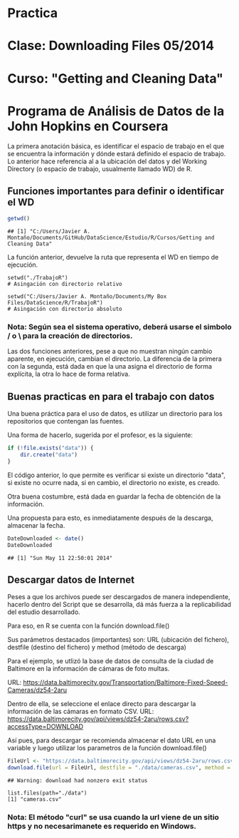 Practica
========================================================
Clase: Downloading Files 05/2014
========================================================

Curso: "Getting and Cleaning Data"
========================================================
Programa de Análisis de Datos de la John Hopkins en Coursera
========================================================

La primera anotación básica, es identificar el espacio de trabajo en el que se encuentra la información y dónde estará definido el espacio de trabajo. Lo anterior hace referencia al a la ubicación del datos y del Working Directory (o espacio de trabajo, usualmente llamado WD) de R.

Funciones importantes para definir o identificar el WD
-------------------------


```r
getwd()
```

```
## [1] "C:/Users/Javier A. Montaño/Documents/GitHub/DataScience/Estudio/R/Cursos/Getting and Cleaning Data"
```


La función anterior, devuelve la ruta que representa el WD en tiempo de ejecución.

```
setwd("./TrabajoR") 
# Asingación con directorio relativo

setwd("C:/Users/Javier A. Montaño/Documents/My Box Files/DataScience/R/TrabajoR") 
# Asingación con directorio absoluto

````

### Nota: Según sea el sistema operativo, deberá usarse el simbolo / o \ para la creación de directorios.

Las dos funciones anteriores, pese a que no muestran ningún cambio aparente, en ejecución, cambian el directorio. La diferencia de la primera con la segunda, está dada en que la una asigna el directorio de forma explícita, la otra lo hace de forma relativa.


Buenas practicas en para el trabajo con datos
-------------------------

Una buena práctica para el uso de datos, es utilizar un directorio para los repositorios que contengan las fuentes.

Una forma de hacerlo, sugerida por el profesor, es la siguiente:


```r
if (!file.exists("data")) {
    dir.create("data")
}
```

El código anterior, lo que permite es verificar si existe un directorio "data", si existe no ocurre nada, si en cambio, el directorio no existe, es creado.

Otra buena costumbre, está dada en guardar la fecha de obtención de la información.

Una propuesta para esto, es inmediatamente después de la descarga, almacenar la fecha.


```r
DateDownloaded <- date()
DateDownloaded
```

```
## [1] "Sun May 11 22:50:01 2014"
```


Descargar datos de Internet
-------------------------

Peses a que los archivos puede ser descargados de manera independiente, hacerlo dentro del Script que se desarrolla, dá más fuerza a la replicabilidad del estudio desarrollado.

Para eso, en R se cuenta con la función download.file()

Sus parámetros destacados (importantes) son:
URL (ubicación del fichero), destfile (destino del fichero) y method (método de descarga)

Para el ejemplo, se utlizó la base de datos de consulta de la ciudad de Baltimore en la información de cámaras de foto multas.

URL: https://data.baltimorecity.gov/Transportation/Baltimore-Fixed-Speed-Cameras/dz54-2aru

Dentro de ella, se seleccione el enlace directo para descargar la información de las cámaras en formato CSV.
URL:
https://data.baltimorecity.gov/api/views/dz54-2aru/rows.csv?accessType=DOWNLOAD

Así pues, para descargar se recomienda almacenar el dato URL en una variable y luego utilizar los parametros de la función download.file()


```r
FileUrl <- "https://data.baltimorecity.gov/api/views/dz54-2aru/rows.csv?accessType=DOWNLOAD"  #Llena la variable con la URL de descarga
download.file(url = FileUrl, destfile = "./data/cameras.csv", method = "curl")  #Descarga los datos (el fichero)
```

```
## Warning: download had nonzero exit status
```

```
list.files(path="./data")
[1] "cameras.csv"
```
### Nota: El método "curl" se usa cuando la url viene de un sitio https y no necesarimanete es requerido en Windows.

